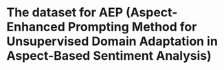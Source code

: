 # The dataset for AEP (Aspect-Enhanced Prompting Method for Unsupervised Domain Adaptation in Aspect-Based Sentiment Analysis)

